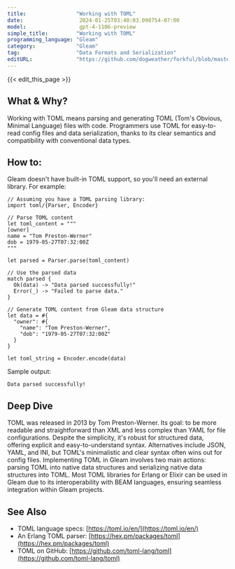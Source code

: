 ```yaml
---
title:                "Working with TOML"
date:                  2024-01-25T03:40:03.098754-07:00
model:                 gpt-4-1106-preview
simple_title:         "Working with TOML"
programming_language: "Gleam"
category:             "Gleam"
tag:                  "Data Formats and Serialization"
editURL:              "https://github.com/dogweather/forkful/blob/master/content/en/gleam/working-with-toml.md"
---
```


{{< edit_this_page >}}

## What & Why?
Working with TOML means parsing and generating TOML (Tom's Obvious, Minimal Language) files with code. Programmers use TOML for easy-to-read config files and data serialization, thanks to its clear semantics and compatibility with conventional data types.

## How to:
Gleam doesn't have built-in TOML support, so you'll need an external library. For example:

```gleam
// Assuming you have a TOML parsing library:
import toml/{Parser, Encoder}

// Parse TOML content
let toml_content = """
[owner]
name = "Tom Preston-Werner"
dob = 1979-05-27T07:32:00Z
"""

let parsed = Parser.parse(toml_content)

// Use the parsed data
match parsed {
  Ok(data) -> "Data parsed successfully!"
  Error(_) -> "Failed to parse data."
}

// Generate TOML content from Gleam data structure
let data = #{
  "owner": #{
    "name": "Tom Preston-Werner",
    "dob": "1979-05-27T07:32:00Z"
  }
}

let toml_string = Encoder.encode(data)
```

Sample output:

```
Data parsed successfully!
```

## Deep Dive
TOML was released in 2013 by Tom Preston-Werner. Its goal: to be more readable and straightforward than XML and less complex than YAML for file configurations. Despite the simplicity, it's robust for structured data, offering explicit and easy-to-understand syntax. Alternatives include JSON, YAML, and INI, but TOML's minimalistic and clear syntax often wins out for config files. Implementing TOML in Gleam involves two main actions: parsing TOML into native data structures and serializing native data structures into TOML. Most TOML libraries for Erlang or Elixir can be used in Gleam due to its interoperability with BEAM languages, ensuring seamless integration within Gleam projects.

## See Also
- TOML language specs: [https://toml.io/en/](https://toml.io/en/)
- An Erlang TOML parser: [https://hex.pm/packages/toml](https://hex.pm/packages/toml)
- TOML on GitHub: [https://github.com/toml-lang/toml](https://github.com/toml-lang/toml)
